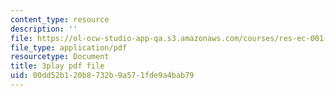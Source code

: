 ```yaml
---
content_type: resource
description: ''
file: https://ol-ocw-studio-app-qa.s3.amazonaws.com/courses/res-ec-001-exploring-fairness-in-machine-learning-for-international-development-spring-2020/00dd52b120b8732b9a571fde9a4bab79_euwc0va-7Vo.pdf
file_type: application/pdf
resourcetype: Document
title: 3play pdf file
uid: 00dd52b1-20b8-732b-9a57-1fde9a4bab79
---
```

